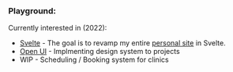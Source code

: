 ### Playground:

Currently interested in (2022):

* [Svelte](https://svelte.dev/) - The goal is to revamp my entire [personal site](juhangsin.net) in Svelte.
* [Open UI](https://open-ui.org/) - Implmenting design system to projects
* WIP - Scheduling / Booking system for clinics

